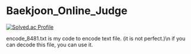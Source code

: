 # Baekjoon_Online_Judge
[![Solved.ac Profile](http://mazassumnida.wtf/api/v2/generate_badge?boj=jwoo101010)](https://solved.ac/jwoo101010)

encode_8481.txt is my code to encode text file. (it is not perfect.)\n
if you can decode this file, you can use it.
